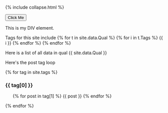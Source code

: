 
{% include collapse.html %}

<button onclick="myFunction('myDIV')">Click Me</button>

<div id="myDIV">
  This is my DIV element.
</div> 


Tags for this site include 
{% for t in site.data.Qual %}
{% for i in t.Tags %}
{{ i }}
{% endfor %}
{% endfor %}

Here is a list of all data in qual
{{ site.data.Qual }}

Here's the post tag loop

{% for tag in site.tags %}
  <h3>{{ tag[0] }}</h3>
  <ul>
    {% for post in tag[1] %} 
  {{ post }}
    {% endfor %}
  </ul>
{% endfor %}

